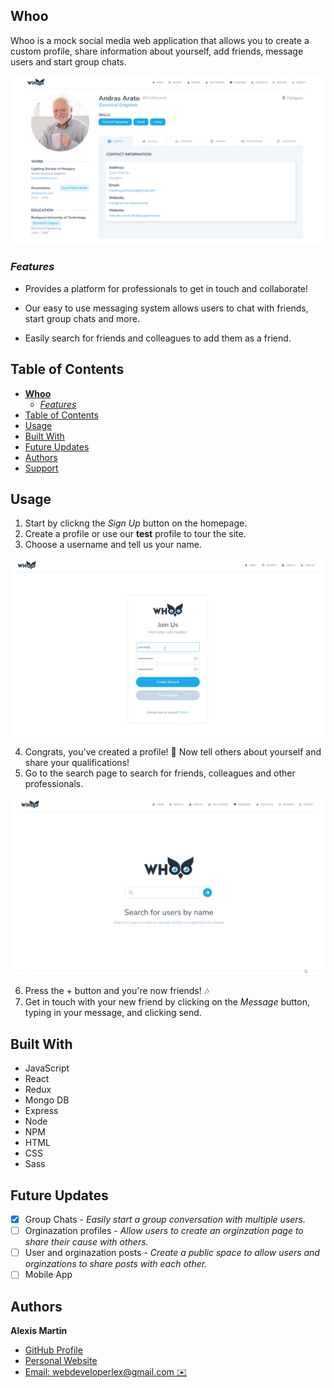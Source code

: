 ## **Whoo**

Whoo is a mock social media web application that allows you to create a custom profile, share information about yourself, add friends, message users and start group chats.

<img src="./front-end/src/assets/images/profile-sample.png" alt="getting started" width="800"/>

### _Features_

- Provides a platform for professionals to get in touch and collaborate!

- Our easy to use messaging system allows users to chat with friends, start group chats and more.

- Easily search for friends and colleagues to add them as a friend.

## Table of Contents

- [**Whoo**](#listening-lobby)
  - [_Features_](#features)
- [Table of Contents](#table-of-contents)
- [Usage](#usage)
- [Built With](#built-with)
- [Future Updates](#future-updates)
- [Authors](#authors)
- [Support](#support)

## Usage

1. Start by clickng the _Sign Up_ button on the homepage.
2. Create a profile or use our **test** profile to tour the site.
3. Choose a username and tell us your name.

  <img src="./front-end/src/assets/images/Animation.gif" alt="getting started" width="600"/>

4. Congrats, you've created a profile! 🎉 Now tell others about yourself and share your qualifications!
5. Go to the search page to search for friends, colleagues and other professionals.

  <img src="./front-end/src/assets/images/Animation-2.gif" alt="getting started" width="600"/>

6. Press the + button and you're now friends! 🎶
7. Get in touch with your new friend by clicking on the _Message_ button, typing in your message, and clicking send.

## Built With

- JavaScript
- React
- Redux
- Mongo DB
- Express
- Node
- NPM
- HTML
- CSS
- Sass

## Future Updates

- [x] Group Chats - _Easily start a group conversation with multiple users._
- [ ] Orginazation profiles - _Allow users to create an orginzation page to share their cause with others._
- [ ] User and orginazation posts - _Create a public space to allow users and orginzations to share posts with each other._
- [ ] Mobile App

## Authors

**Alexis Martin**

- [GitHub Profile](https://github.com/webdevlex)
- [Personal Website](https://webdevlex.com/)
- [Email: webdeveloperlex@gmail.<area>com ✉️](mailto:webdeveloperlex@gmail.com?subject=Listening-Lobby 'webdeveloperlex@gmail.com')
